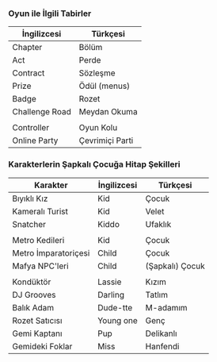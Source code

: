### Oyun ile İlgili Tabirler

| İngilizcesi | Türkçesi |
| ------------- | ------------- |
| Chapter | Bölüm |
| Act | Perde |
| Contract | Sözleşme |
| Prize | Ödül (menus) |
| Badge | Rozet |
| Challenge Road | Meydan Okuma |
|  |  |
| Controller | Oyun Kolu |
| Online Party | Çevrimiçi Parti |

### Karakterlerin Şapkalı Çocuğa Hitap Şekilleri

| Karakter | İngilizcesi | Türkçesi |
| ------------- | ------------- | ------------- |
| Bıyıklı Kız | Kid | Çocuk |
| Kameralı Turist | Kid | Velet |
| Snatcher | Kiddo | Ufaklık |
|  |  |  |
| Metro Kedileri | Kid | Çocuk |
| Metro İmparatoriçesi | Child | Çocuk |
| Mafya NPC'leri | Child | (Şapkalı) Çocuk |
|  |  |  |
| Kondüktör | Lassie | Kızım |
| DJ Grooves | Darling | Tatlım |
| Balık Adam | Dude-tte | M-adamım |
| Rozet Satıcısı | Young one | Genç |
| Gemi Kaptanı | Pup | Delikanlı |
| Gemideki Foklar | Miss | Hanfendi |
